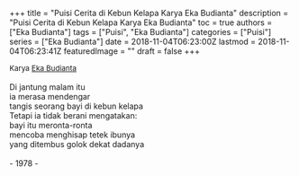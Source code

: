 +++
title = "Puisi Cerita di Kebun Kelapa Karya Eka Budianta"
description = "Puisi Cerita di Kebun Kelapa Karya Eka Budianta"
toc = true
authors = ["Eka Budianta"]
tags = ["Puisi", "Eka Budianta"]
categories = ["Puisi"]
series = ["Eka Budianta"]
date = 2018-11-04T06:23:00Z
lastmod = 2018-11-04T06:23:41Z
featuredImage = ""
draft = false
+++

<div style="text-align: justify;">
<div style="font-size: small;">Karya <a href="/authors/eka-budianta/" target="_blank">Eka Budianta</a></div><br />
Di jantung malam itu<br />ia merasa mendengar<br />tangis seorang bayi di kebun kelapa<br />Tetapi ia tidak berani mengatakan:<br />bayi itu meronta-ronta<br />mencoba menghisap tetek ibunya<br />yang ditembus golok dekat dadanya<br /><br />- 1978 -</div>
